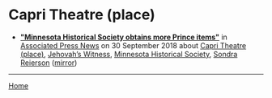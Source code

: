 # Capri Theatre (place)

 - [**"Minnesota Historical Society obtains more Prince items"**](https://apnews.com/7e26d95348014ce48fc8987eff0d14fc) in [Associated Press News](https://apnews.com/) on 30 September 2018 about [Capri Theatre (place)](../../../topics/place/capri-theatre/index.md), [Jehovah’s Witness](../../../topics/jehovah-s-witness/index.md), [Minnesota Historical Society](../../../topics/minnesota-historical-society/index.md), [Sondra Reierson](../../../topics/sondra-reierson/index.md) ([mirror](https://web.archive.org/web/*/https://apnews.com/7e26d95348014ce48fc8987eff0d14fc))

----

[Home](../)
